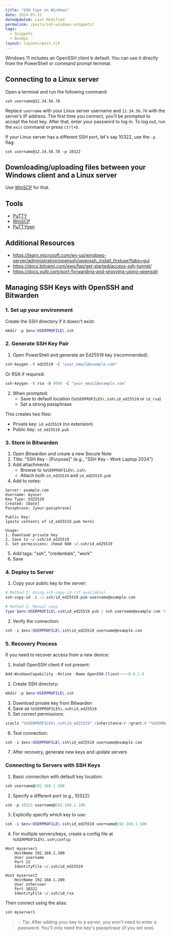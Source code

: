 ```yaml
---
title: "SSH tips on Windows"
date: 2024-03-31
dateUpdated: Last Modified
permalink: /posts/ssh-windows-snippets/
tags:
  - Snippets
  - DevOps
layout: layouts/post.njk
---
```


Windows 11 includes an OpenSSH client b default. You can use it directly from the PowerShell or command prompt terminal.

## Connecting to a Linux server

Open a terminal and run the following command:

```plaintext
ssh username@12.34.56.78
```

Replace `username` with your Linux server username and `12.34.56.78` with the server’s IP address.
The first time you connect, you’ll be prompted to accept the host key. After that, enter your password to log in.
To log out, run the `exit` command or press `Ctrl+D`.

If your Linux server has a different SSH port, let's say 10322, use the `-p` flag:

```plaintext
ssh username@12.34.56.78 -p 10322
```

## Downloading/uploading files between your Windows client and a Linux server

Use [WinSCP](https://winscp.net/eng/download.php) for that.

## Tools

- [PuTTY](https://www.putty.org/)
- [WinSCP](https://winscp.net/eng/download.php)
- [PuTTYgen](https://www.puttygen.com/)

## Additional Resources

- <https://learn.microsoft.com/en-us/windows-server/administration/openssh/openssh_install_firstuse?tabs=gui>
- <https://docs.bitnami.com/aws/faq/get-started/access-ssh-tunnel/>
- <https://docs.vultr.com/port-forwarding-and-proxying-using-openssh>

## Managing SSH Keys with OpenSSH and Bitwarden

### 1. Set up your environment

Create the SSH directory if it doesn't exist:

```powershell
mkdir -p $env:USERPROFILE\.ssh
```

### 2. Generate SSH Key Pair

1. Open PowerShell and generate an Ed25519 key (recommended):

```powershell
ssh-keygen -t ed25519 -C "your_email@example.com"
```

Or RSA if required:

```powershell
ssh-keygen -t rsa -b 4096 -C "your_email@example.com"
```

2. When prompted:
   - Save to default location (`%USERPROFILE%\.ssh\id_ed25519` or `id_rsa`)
   - Set a strong passphrase

This creates two files:

- Private key: `id_ed25519` (no extension)
- Public key: `id_ed25519.pub`

### 3. Store in Bitwarden

1. Open Bitwarden and create a new Secure Note
2. Title: "SSH Key - [Purpose]" (e.g., "SSH Key - Work Laptop 2024")
3. Add attachments:
   - Browse to `%USERPROFILE%\.ssh\`
   - Attach both `id_ed25519` and `id_ed25519.pub`
4. Add to notes:

```plaintext
Server: example.com
Username: myuser
Key Type: Ed25519
Created: [Date]
Passphrase: [your-passphrase]

Public Key:
[paste contents of id_ed25519.pub here]

Usage:
1. Download private key
2. Save to ~/.ssh/id_ed25519
3. Set permissions: chmod 600 ~/.ssh/id_ed25519
```

5. Add tags: "ssh", "credentials", "work"
6. Save

### 4. Deploy to Server

1. Copy your public key to the server:

```powershell
# Method 1: Using ssh-copy-id (if available)
ssh-copy-id -i ~/.ssh/id_ed25519.pub username@example.com

# Method 2: Manual copy
type $env:USERPROFILE\.ssh\id_ed25519.pub | ssh username@example.com "mkdir -p ~/.ssh && cat >> ~/.ssh/authorized_keys"
```

2. Verify the connection:

```powershell
ssh -i $env:USERPROFILE\.ssh\id_ed25519 username@example.com
```

### 5. Recovery Process

If you need to recover access from a new device:

1. Install OpenSSH client if not present:

```powershell
Add-WindowsCapability -Online -Name OpenSSH.Client~~~~0.0.1.0
```

2. Create SSH directory:

```powershell
mkdir -p $env:USERPROFILE\.ssh
```

3. Download private key from Bitwarden
4. Save as `%USERPROFILE%\.ssh\id_ed25519`
5. Set correct permissions:

```powershell
icacls "%USERPROFILE%\.ssh\id_ed25519" /inheritance:r /grant:r "%USERNAME%":"F"
```

6. Test connection:

```powershell
ssh -i $env:USERPROFILE\.ssh\id_ed25519 username@example.com
```

7. After recovery, generate new keys and update servers

### Connecting to Servers with SSH Keys

1. Basic connection with default key location:
```powershell
ssh username@192.168.1.100
```

2. Specify a different port (e.g., 10322):
```powershell
ssh -p 10322 username@192.168.1.100
```

3. Explicitly specify which key to use:
```powershell
ssh -i $env:USERPROFILE\.ssh\id_ed25519 username@192.168.1.100
```

4. For multiple servers/keys, create a config file at `%USERPROFILE%\.ssh\config`:
```plaintext
Host myserver1
    HostName 192.168.1.100
    User username
    Port 22
    IdentityFile ~/.ssh/id_ed25519

Host myserver2
    HostName 192.168.1.200
    User otheruser
    Port 10322
    IdentityFile ~/.ssh/id_rsa
```

Then connect using the alias:
```powershell
ssh myserver1
```

> 💡 Tip: After adding your key to a server, you won't need to enter a password. You'll only need the key's passphrase (if you set one).
